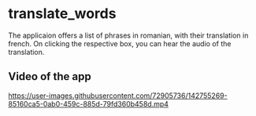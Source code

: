 # translate_words

The applicaion offers a list of phrases in romanian, with their translation in french. On clicking the respective box,
you can hear the audio of the translation.

## Video of the app



https://user-images.githubusercontent.com/72905736/142755269-85160ca5-0ab0-459c-885d-79fd360b458d.mp4

